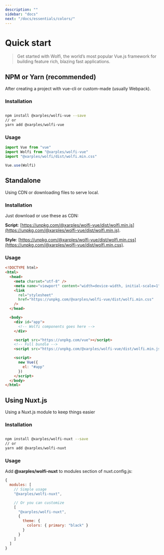 ```yaml
---
description: ""
sidebar: "docs"
next: "/docs/essentials/colors/"
---
```


# Quick start

> Get started with Wolfi, the world’s most popular Vue.js framework for building feature rich, blazing fast applications.

## NPM or Yarn (recommended)

After creating a project with vue-cli or custom-made (usually Webpack).

### Installation

```bash

npm install @xarples/wolfi-vue --save
// or
yarn add @xarples/wolfi-vue

```

### Usage

```js
import Vue from "vue"
import Wolfi from "@xarples/wolfi-vue"
import "@xarples/wolfi/dist/wolfi.min.css"

Vue.use(Wolfi)
```

## Standalone

Using CDN or downloading files to serve local.

### Installation

Just download or use these as CDN:

**Script**: [https://unpkg.com/@xarples/wolfi-vue/dist/wolfi.min.js](https://unpkg.com/@xarples/wolfi-vue/dist/wolfi.min.js).

**Style**: [https://unpkg.com/@xarples/wolfi-vue/dist/wolfi.min.css](https://unpkg.com/@xarples/wolfi-vue/dist/wolfi.min.css).

### Usage

```html
<!DOCTYPE html>
<html>
  <head>
    <meta charset="utf-8" />
    <meta name="viewport" content="width=device-width, initial-scale=1" />
    <link
      rel="stylesheet"
      href="https://unpkg.com/@xarples/wolfi-vue/dist/wolfi.min.css"
    />
  </head>

  <body>
    <div id="app">
      <!-- Wolfi components goes here -->
    </div>

    <script src="https://unpkg.com/vue"></script>
    <!-- Full bundle -->
    <script src="https://unpkg.com/@xarples/wolfi-vue/dist/wolfi.min.js"></script>

    <script>
      new Vue({
        el: "#app"
      })
    </script>
  </body>
</html>
```

## Using Nuxt.js

Using a Nuxt.js module to keep things easier

### Installation

```bash

npm install @xarples/wolfi-nuxt --save
// or
yarn add @xarples/wolfi-nuxt

```

### Usage

Add **@xarples/wolfi-nuxt** to modules section of nuxt.config.js:

```js
{
  modules: [
    // Simple usage
    "@xarples/wolfi-nuxt",

    // Or you can customize
    [
      "@xarples/wolfi-nuxt",
      {
        theme: {
          colors: { primary: "black" }
        }
      }
    ]
  ]
}
```

